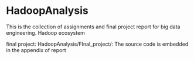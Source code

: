 # HadoopAnalysis
This is the collection of assignments and final project report for big data engineering. Hadoop ecosystem

final project:
HadoopAnalysis/FInal_project/: The source code is embedded in the appendix of report
